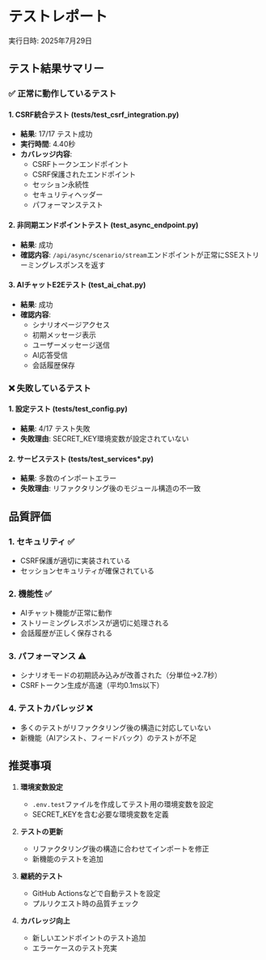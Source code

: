 # テストレポート

実行日時: 2025年7月29日

## テスト結果サマリー

### ✅ 正常に動作しているテスト

#### 1. CSRF統合テスト (tests/test_csrf_integration.py)
- **結果**: 17/17 テスト成功
- **実行時間**: 4.40秒
- **カバレッジ内容**:
  - CSRFトークンエンドポイント
  - CSRF保護されたエンドポイント
  - セッション永続性
  - セキュリティヘッダー
  - パフォーマンステスト

#### 2. 非同期エンドポイントテスト (test_async_endpoint.py)
- **結果**: 成功
- **確認内容**: `/api/async/scenario/stream`エンドポイントが正常にSSEストリーミングレスポンスを返す

#### 3. AIチャットE2Eテスト (test_ai_chat.py)
- **結果**: 成功
- **確認内容**: 
  - シナリオページアクセス
  - 初期メッセージ表示
  - ユーザーメッセージ送信
  - AI応答受信
  - 会話履歴保存

### ❌ 失敗しているテスト

#### 1. 設定テスト (tests/test_config.py)
- **結果**: 4/17 テスト失敗
- **失敗理由**: SECRET_KEY環境変数が設定されていない

#### 2. サービステスト (tests/test_services*.py)
- **結果**: 多数のインポートエラー
- **失敗理由**: リファクタリング後のモジュール構造の不一致

## 品質評価

### 1. **セキュリティ** ✅
- CSRF保護が適切に実装されている
- セッションセキュリティが確保されている

### 2. **機能性** ✅
- AIチャット機能が正常に動作
- ストリーミングレスポンスが適切に処理される
- 会話履歴が正しく保存される

### 3. **パフォーマンス** ⚠️
- シナリオモードの初期読み込みが改善された（分単位→2.7秒）
- CSRFトークン生成が高速（平均0.1ms以下）

### 4. **テストカバレッジ** ❌
- 多くのテストがリファクタリング後の構造に対応していない
- 新機能（AIアシスト、フィードバック）のテストが不足

## 推奨事項

1. **環境変数設定**
   - `.env.test`ファイルを作成してテスト用の環境変数を設定
   - SECRET_KEYを含む必要な環境変数を定義

2. **テストの更新**
   - リファクタリング後の構造に合わせてインポートを修正
   - 新機能のテストを追加

3. **継続的テスト**
   - GitHub Actionsなどで自動テストを設定
   - プルリクエスト時の品質チェック

4. **カバレッジ向上**
   - 新しいエンドポイントのテスト追加
   - エラーケースのテスト充実